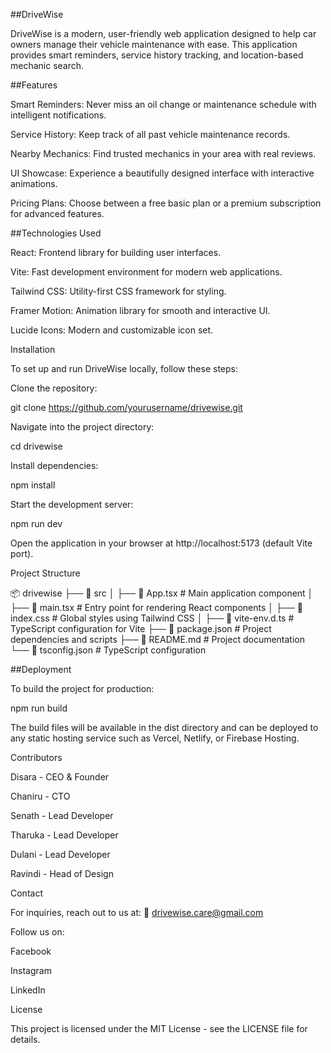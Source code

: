 ##DriveWise

DriveWise is a modern, user-friendly web application designed to help car owners manage their vehicle maintenance with ease. This application provides smart reminders, service history tracking, and location-based mechanic search.

##Features

Smart Reminders: Never miss an oil change or maintenance schedule with intelligent notifications.

Service History: Keep track of all past vehicle maintenance records.

Nearby Mechanics: Find trusted mechanics in your area with real reviews.

UI Showcase: Experience a beautifully designed interface with interactive animations.

Pricing Plans: Choose between a free basic plan or a premium subscription for advanced features.

##Technologies Used

React: Frontend library for building user interfaces.

Vite: Fast development environment for modern web applications.

Tailwind CSS: Utility-first CSS framework for styling.

Framer Motion: Animation library for smooth and interactive UI.

Lucide Icons: Modern and customizable icon set.

Installation

To set up and run DriveWise locally, follow these steps:

Clone the repository:

git clone https://github.com/yourusername/drivewise.git

Navigate into the project directory:

cd drivewise

Install dependencies:

npm install

Start the development server:

npm run dev

Open the application in your browser at http://localhost:5173 (default Vite port).

Project Structure

📦 drivewise
├── 📂 src
│   ├── 📄 App.tsx         # Main application component
│   ├── 📄 main.tsx        # Entry point for rendering React components
│   ├── 📄 index.css       # Global styles using Tailwind CSS
│   ├── 📄 vite-env.d.ts   # TypeScript configuration for Vite
├── 📄 package.json       # Project dependencies and scripts
├── 📄 README.md          # Project documentation
└── 📄 tsconfig.json      # TypeScript configuration

##Deployment

To build the project for production:

npm run build

The build files will be available in the dist directory and can be deployed to any static hosting service such as Vercel, Netlify, or Firebase Hosting.

Contributors

Disara - CEO & Founder

Chaniru - CTO

Senath - Lead Developer

Tharuka - Lead Developer

Dulani - Lead Developer

Ravindi - Head of Design

Contact

For inquiries, reach out to us at:
📧 drivewise.care@gmail.com

Follow us on:

Facebook

Instagram

LinkedIn

License

This project is licensed under the MIT License - see the LICENSE file for details.
